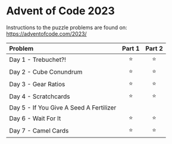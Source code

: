 ﻿# Advent of Code 2023

Instructions to the puzzle problems are found on: https://adventofcode.com/2023/

| **Problem**                              | Part 1 | Part 2 |
|:-----------------------------------------|:------:|:------:|
| Day  1 - Trebuchet?!                     | :star: | :star: |
| Day  2 - Cube Conundrum                  | :star: | :star: |
| Day  3 - Gear Ratios                     | :star: | :star: |
| Day  4 - Scratchcards                    | :star: | :star: |
| Day  5 - If You Give A Seed A Fertilizer |        |        |
| Day  6 - Wait For It                     | :star: | :star: |
| Day  7 - Camel Cards                     | :star: | :star: |

